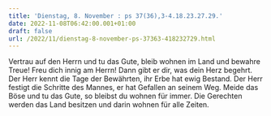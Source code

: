 ```yaml
---
title: 'Dienstag, 8. November : ps 37(36),3-4.18.23.27.29.'
date: 2022-11-08T06:42:00.001+01:00
draft: false
url: /2022/11/dienstag-8-november-ps-37363-418232729.html
---
```


Vertrau auf den Herrn und tu das Gute, bleib wohnen im Land und bewahre Treue! Freu dich innig am Herrn! Dann gibt er dir, was dein Herz begehrt. Der Herr kennt die Tage der Bewährten, ihr Erbe hat ewig Bestand. Der Herr festigt die Schritte des Mannes, er hat Gefallen an seinem Weg. Meide das Böse und tu das Gute, so bleibst du wohnen für immer. Die Gerechten werden das Land besitzen und darin wohnen für alle Zeiten.